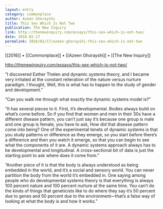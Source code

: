 ```yaml
---
layout: entry
category: commonplace
author: Azeen Ghorayshi
title: This Sex Which Is Not Two
publication: The New Inquiry
link: http://thenewinquiry.com/essays/this-sex-which-is-not-two/
date: 2016-02-17
permalink: 2016/02/17/azeen-ghorayshi-this-sex-which-is-not-two
---
```


[[2016]] • [[Commonplace]] • [[Azeen Ghorayshi]] • [[The New Inquiry]]

http://thenewinquiry.com/essays/this-sex-which-is-not-two/

“I discovered Esther Thelen and dynamic systems theory, and I became very irritated at the constant reiteration of the nature versus nurture paradigm. I thought, Well, this is what has to happen to the study of gender and development.”

“Can you walk me through what exactly the ­dynamic systems model is?”

“It has several pieces to it. First, it’s developmental. Bodies always build on what’s come before. So if you find that women and men in their 30s have a different disease pattern, you can’t just say it’s because one group is male and one group is female, you have to ask, How did that disease pattern come into being? One of the experimental tenets of dynamic systems is that you study patterns or difference as they emerge, so you start before there’s a difference and then you watch it emerge, so that you can begin to see what the components of it are. A dynamic systems approach always has to be developmental and longitudinal. A cross-sectional bit of data is just the starting point to ask where does it come from.”

“Another piece of it is that the body is always understood as being embedded in the world, and it’s a social and sensory world. You can never partition the body from the world it’s embedded in. One saying among people who do developmental systems theory is that everything is always 100 percent nature and 100 percent nurture at the same time. You can’t do the kinds of things that geneticists like to do where they say it’s 50 percent due to genes and 50 percent due to the environment—that’s a false way of looking at what the body is and how it works.”
